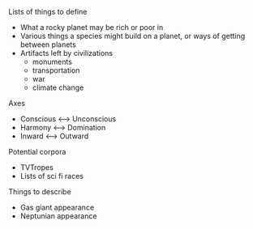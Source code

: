 Lists of things to define
- What a rocky planet may be rich or poor in
- Various things a species might build on a planet, or ways of getting between planets
- Artifacts left by civilizations
  - monuments
  - transportation
  - war
  - climate change

Axes
- Conscious <--> Unconscious
- Harmony <--> Domination 
- Inward <--> Outward

Potential corpora
- TVTropes
- Lists of sci fi races

Things to describe
- Gas giant appearance
- Neptunian appearance